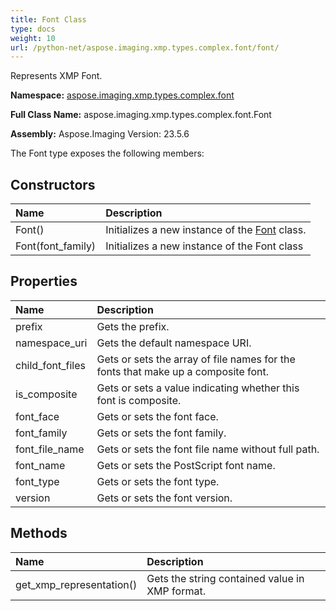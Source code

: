 ```yaml
---
title: Font Class
type: docs
weight: 10
url: /python-net/aspose.imaging.xmp.types.complex.font/font/
---
```


Represents XMP Font.

**Namespace:** [aspose.imaging.xmp.types.complex.font](/imaging/python-net/aspose.imaging.xmp.types.complex.font/)

**Full Class Name:** aspose.imaging.xmp.types.complex.font.Font

**Assembly:**  Aspose.Imaging Version: 23.5.6

The Font type exposes the following members:
## **Constructors**
|**Name**|**Description**|
| :- | :- |
|Font()|Initializes a new instance of the [Font](/imaging/python-net/aspose.imaging.xmp.types.complex.font/font/) class.|
|Font(font_family)|Initializes a new instance of the Font class|
## **Properties**
|**Name**|**Description**|
| :- | :- |
|prefix|Gets the prefix.|
|namespace_uri|Gets the default namespace URI.|
|child_font_files|Gets or sets the array of file names for the fonts that make up a composite font.|
|is_composite|Gets or sets a value indicating whether this font is composite.|
|font_face|Gets or sets the font face.|
|font_family|Gets or sets the font family.|
|font_file_name|Gets or sets the font file name without full path.|
|font_name|Gets or sets the PostScript font name.|
|font_type|Gets or sets the font type.|
|version|Gets or sets the font version.|
## **Methods**
|**Name**|**Description**|
| :- | :- |
|get_xmp_representation()|Gets the string contained value in XMP format.|
